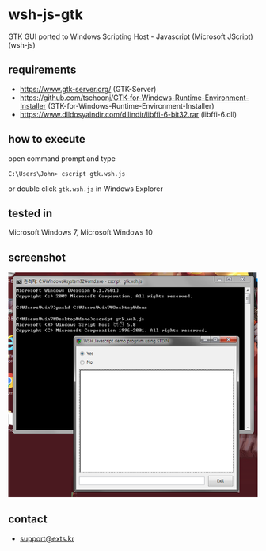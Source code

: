 # wsh-js-gtk
GTK GUI ported to Windows Scripting Host - Javascript (Microsoft JScript) (wsh-js)

## requirements
* https://www.gtk-server.org/ (GTK-Server)
* https://github.com/tschoonj/GTK-for-Windows-Runtime-Environment-Installer (GTK-for-Windows-Runtime-Environment-Installer)
* https://www.dlldosyaindir.com/dllindir/libffi-6-bit32.rar (libffi-6.dll)

## how to execute
open command prompt and type
```
C:\Users\John> cscript gtk.wsh.js
```
or double click `gtk.wsh.js` in Windows Explorer

## tested in
Microsoft Windows 7, Microsoft Windows 10

## screenshot
![screenshot](https://raw.githubusercontent.com/gnh1201/wsh-js-gtk/master/screenshot.png)

## contact
- support@exts.kr
